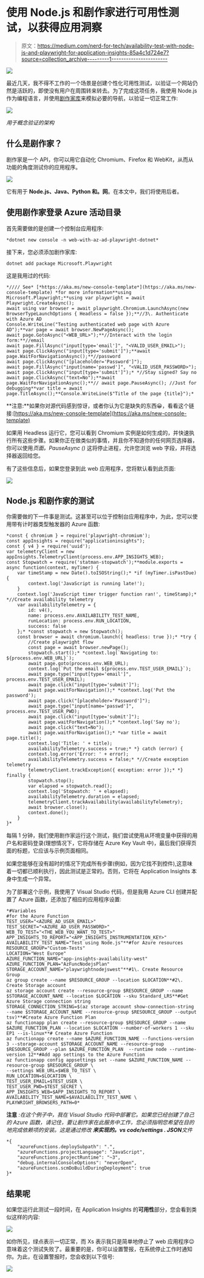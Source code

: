 # 使用 Node.js 和剧作家进行可用性测试，以获得应用洞察

> 原文：<https://medium.com/nerd-for-tech/availability-test-with-node-js-and-playwright-for-application-insights-85a4c1d724e7?source=collection_archive---------1----------------------->

![](img/14081189d7f4cf6ff6b3e35f69893656.png)

最近几天，我不得不工作的一个场景是创建个性化可用性测试，以验证一个网站仍然是活跃的，即使没有用户在周围转来转去。为了完成这项任务，我使用 Node.js 作为编程语言，并使用[剧作家库](https://playwright.dev/)来模拟必要的导航，以验证一切正常工作:

![](img/0e9236848c190859db271cb938a5a91c.png)

*用于概念验证的架构*

## 什么是剧作家？

剧作家是一个 API，你可以用它自动化 Chromium、Firefox 和 WebKit，从而从功能的角度测试你的应用程序。

![](img/088ea31c089c076ace76da4fd77da244.png)

它有用于 **Node.js、Java、Python 和。网**。在本文中，我们将使用后者。

## 使用剧作家登录 Azure 活动目录

首先需要做的是创建一个控制台应用程序:

```
*dotnet new console -n web-with-az-ad-playwright-dotnet*
```

接下来，您必须添加剧作家库:

```
dotnet add package Microsoft.Playwright
```

这是我用过的代码:

```
*//// See* [*https://aka.ms/new-console-template*](https://aka.ms/new-console-template) *for more information**using Microsoft.Playwright;**using var playwright = await Playwright.CreateAsync();
await using var browser = await playwright.Chromium.LaunchAsync(new BrowserTypeLaunchOptions { Headless = false });**//3\. Authenticate with Azure AD
Console.WriteLine("Testing authenticated web page with Azure AD");**var page = await browser.NewPageAsync();
await page.GotoAsync("<WEB_URL>");**//Interact with the login form:**//email
await page.FillAsync("input[type='email']", "<VALID_USER_EMAIL>");
await page.ClickAsync("input[type='submit']");**await page.WaitForNavigationAsync();**//password
await page.ClickAsync("[placeholder='Password']");
await page.FillAsync("input[name='passwd']", "<VALID_USER_PASSWORD>");
await page.ClickAsync("input[type='submit']");* *//Stay signed? Say no
await page.ClickAsync("text=No");**await page.WaitForNavigationAsync();**// await page.PauseAsync(); //Just for debugging**var title = await page.TitleAsync();**Console.WriteLine($"Title of the page {title}");*
```

**注意:**如果你对源代码感到惊讶，或者你认为它是缺失的东西😀，看看这个链接:[https://aka.ms/new-console-template](https://aka.ms/new-console-template)

如果用 Headless 运行它，您可以看到 Chromium 实例是如何生成的，并快速执行所有这些步骤。如果你正在做类似的事情，并且你不知道你的任何网页选择器，你可以使用*页面。PauseAsync ()* 这将停止进程，允许您浏览 web 字段，并将选择器返回给您。

有了这些信息后，如果您登录到此 web 应用程序，您将默认看到此页面:

![](img/e397a17e2e0189a267766e385b02f71f.png)

## Node.js 和剧作家的测试

你需要做的下一件事是测试。这甚至可以位于控制台应用程序中，为此，您可以使用带有计时器类型触发器的 Azure 函数:

```
*const { chromium } = require('playwright-chromium');
const appInsights = require("applicationinsights");
const { v4 } = require('uuid');
var telemetryClient = new appInsights.TelemetryClient(process.env.APP_INSIGHTS_WEB);
const Stopwatch = require('statman-stopwatch');**module.exports = async function(context, myTimer) {
    var timeStamp = new Date().toISOString();* *if (myTimer.isPastDue) {
        context.log('JavaScript is running late!');
    }
    context.log('JavaScript timer trigger function ran!', timeStamp);* *//Create availability telemetry
    var availabilityTelemetry = {
        id: v4(),
        name: process.env.AVAILABILITY_TEST_NAME,
        runLocation: process.env.RUN_LOCATION,
        success: false
    };* *const stopwatch = new Stopwatch();
    const browser = await chromium.launch({ headless: true });* *try {
        //Create playwright flow        
        const page = await browser.newPage();
        stopwatch.start();* *context.log(`Navigating to: ${process.env.WEB_URL}`);
        await page.goto(process.env.WEB_URL);
        context.log(`Put the email ${process.env.TEST_USER_EMAIL}`);
        await page.type("input[type='email']", process.env.TEST_USER_EMAIL);
        await page.click("input[type='submit']");
        await page.waitForNavigation();* *context.log('Put the password');
        await page.click("[placeholder='Password']");
        await page.type("input[name='passwd']", process.env.TEST_USER_PWD);
        await page.click("input[type='submit']");
        await page.waitForNavigation();* *context.log('Say no');
        await page.click("text=No");
        await page.waitForNavigation();* *var title = await page.title();
        context.log('Title: ' + title);
        availabilityTelemetry.success = true;* *} catch (error) {
        context.log.error('Error: ' + error);
        availabilityTelemetry.success = false;* *//Create exception telemetry        
        telemetryClient.trackException({ exception: error });* *} finally {
        stopwatch.stop();
        var elapsed = stopwatch.read();
        context.log('Stopwatch: ' + elapsed);
        availabilityTelemetry.duration = elapsed;
        telemetryClient.trackAvailability(availabilityTelemetry);
        await browser.close();
        context.done();
    }
}*
```

每隔 1 分钟，我们使用剧作家运行这个测试，我们尝试使用从环境变量中获得的用户名和密码登录(理想情况下，它将存储在 Azure Key Vault 中)，最后我们获得页面的标题，它应该与示例页面相同。

如果您能够在没有超时的情况下完成所有步骤(例如，因为它找不到控件),这意味着一切都已顺利执行，因此测试是正常的。否则，它将在 Application Insights 本身中生成一个异常。

为了部署这个示例，我使用了 Visual Studio 代码，但是我用 Azure CLI 创建并配置了 Azure 函数，还添加了相应的应用程序设置:

```
*#Variables
#for the Azure Function
TEST_USER="<AZURE_AD_USER_EMAIL>"
TEST_SECRET="<AZURE_AD_USER_PASSWORD>"
WEB_TO_TEST="<THE_WEB_YOU_WANT_TO_TEST>"
APP_INSIGHTS_TO_REPORT="<APP_INSIGHTS_INSTRUMENTATION_KEY>"
AVAILABILITY_TEST_NAME="Test using Node.js"**#for Azure resources
RESOURCE_GROUP="Custom-Tests"
LOCATION="West Europe"
AZURE_FUNCTION_NAME="app-insights-availability-west"
AZURE_FUNCTION_PLAN="AzFuncNodejsPlan"
STORAGE_ACCOUNT_NAME="playwrightnodejswest"**#1\. Create Resource Group
az group create --name $RESOURCE_GROUP --location $LOCATION**#2\. Create Storage account
az storage account create --resource-group $RESOURCE_GROUP --name $STORAGE_ACCOUNT_NAME --location $LOCATION --sku Standard_LRS**#Get Azure Storage connection string
STORAGE_CONNECTION_STRING=$(az storage account show-connection-string --name $STORAGE_ACCOUNT_NAME --resource-group $RESOURCE_GROUP --output tsv)**#Create Azure Function Plan
az functionapp plan create --resource-group $RESOURCE_GROUP --name $AZURE_FUNCTION_PLAN --location $LOCATION --number-of-workers 1 --sku EP1 --is-linux**# Create Azure Function
az functionapp create --name $AZURE_FUNCTION_NAME --functions-version 3 --storage-account $STORAGE_ACCOUNT_NAME --resource-group $RESOURCE_GROUP --plan $AZURE_FUNCTION_PLAN  --runtime node --runtime-version 12**#Add app settings to the Azure Function
az functionapp config appsettings set --name $AZURE_FUNCTION_NAME --resource-group $RESOURCE_GROUP \
--settings WEB_URL=$WEB_TO_TEST \
RUN_LOCATION=$LOCATION \
TEST_USER_EMAIL=$TEST_USER \
TEST_USER_PWD=$TEST_SECRET \
APP_INSIGHTS_WEB=$APP_INSIGHTS_TO_REPORT \
AVAILABILITY_TEST_NAME=$AVAILABILITY_TEST_NAME \
PLAYWRIGHT_BROWSERS_PATH=0*
```

**注意** *:在这个例子中，我在 Visual Studio 代码中部署它。如果您已经创建了自己的 Azure 函数，请记住，要让剧作家在此服务中工作，您必须指明您希望在目的地完成依赖项的安装。这是通过修改* ***来实现的。vs code/settings . JSON****文件*

```
*{
    "azureFunctions.deploySubpath": ".",    
    "azureFunctions.projectLanguage": "JavaScript",
    "azureFunctions.projectRuntime": "~3",
    "debug.internalConsoleOptions": "neverOpen",    
    "azureFunctions.scmDoBuildDuringDeployment": true
}*
```

## 结果呢

如果您运行此测试一段时间，在 Application Insights 的**可用性**部分，您会看到类似这样的内容:

![](img/50473665f877656e8247d11b83dc4484.png)

如你所见，绿点表示一切正常，而 Xs 表示我只是简单地停止了 web 应用程序😉意味着这个测试失败了。最重要的是，你可以设置警报，在系统停止工作时通知你。为此，在设置警报时，您会收到以下信号:

![](img/9d0c5f7148e10a3f176d68d47489a567.png)